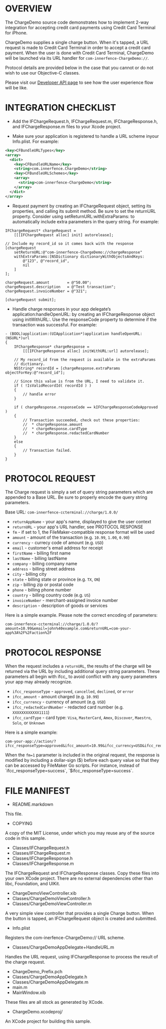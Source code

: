 OVERVIEW
========

The ChargeDemo source code demonstrates how to implement 2-way
integration for accepting credit card payments using Credit Card
Terminal for iPhone.

ChargeDemo supplies a single charge button. When it's tapped, a URL
request is made to Credit Card Terminal in order to accept a credit
card payment. When the user is done with Credit Card Terminal,
ChargeDemo will be launched via its URL handler for
`com-innerfence-ChargeDemo://`.

Protocol details are provided below in the case that you cannot or do
not wish to use our Objective-C classes.

Please visit our [Developer API
page](http://www.innerfence.com/apps/credit-card-terminal/app-developers)
to see how the user experience flow will be like.

INTEGRATION CHECKLIST
=====================

* Add the IFChargeRequest.h, IFChargeRequest.m, IFChargeResponse.h,
  and IFChargeResponse.m files to your Xcode project.

* Make sure your application is registered to handle a URL scheme
  inyour Info.plist. For example:

```xml
<key>CFBundleURLTypes</key>
<array>
  <dict>
    <key>CFBundleURLName</key>
    <string>com.innerfence.ChargeDemo</string>
    <key>CFBundleURLSchemes</key>
    <array>
      <string>com-innerfence-ChargeDemo</string>
    </array>
  </dict>
</array>
```

* Request payment by creating an IFChargeRequest object, setting its
  properties, and calling its submit method. Be sure to set the
  returnURL property. Consider using setReturnURL:withExtraParams: to
  automatically include extra parameters in the query string. For
  example:

```objc
IFChargeRequest* chargeRequest =
    [[[IFChargeRequest alloc] init] autorelease];

// Include my record_id so it comes back with the response
[chargeRequest
    setReturnURL:@"com-innerfence-ChargeDemo://chargeResponse"
    withExtraParams:[NSDictionary dictionaryWithObjectsAndKeys:
        @"123", @"record_id",
        nil
    ]
];

chargeRequest.amount        = @"50.00";
chargeRequest.description   = @"Test transaction";
chargeRequest.invoiceNumber = @"321";

[chargeRequest submit];
```

* Handle charge responses in your app delegate’s
  application:handleOpenURL: by creating an IFChargeResponse object
  using initWithURL:. Use the responseCode property to determine if
  the transaction was successful. For example:

```objc
- (BOOL)application:(UIApplication*)application handleOpenURL:(NSURL*)url
{
    IFChargeResponse* chargeResponse =
        [[[IFChargeResponse alloc] initWithURL:url] autorelease];

    // My record_id from the request is available in the extraParams
    // dictionary.
    NSString* recordId = [chargeResponse.extraParams objectForKey:@"record_id"];

    // Since this value is from the URL, I need to validate it.
    if ( !IsValidRecordId( recordId ) )
    {
        // handle error
    }

    if ( chargeResponse.responseCode == kIFChargeResponseCodeApproved )
    {
        // Transaction succeeded, check out these properties:
        //  * chargeResponse.amount
        //  * chargeResponse.cardType
        //  * chargeResponse.redactedCardNumber
    }
    else
    {
        // Transaction failed.
    }
}
```

PROTOCOL REQUEST
================

The Charge request is simply a set of query string parameters which
are appended to a Base URL. Be sure to properly encode the query
string parameters.

Base URL: `com-innerfence-ccterminal://charge/1.0.0/`

* `returnAppName` - your app's name, displayed to give the user context
* `returnURL` - your app's URL handler, see PROTOCOL RESPONSE
* `fm` - if set to 1, the FileMaker-compatible response format will be used
* `amount` - amount of the transaction (e.g. `10.99`, `1.00`, `0.90`)
* `currency` - currecy code of amount (e.g. `USD`)
* `email` - customer's email address for receipt
* `firstName` - billing first name
* `lastName` - billing lastName
* `company` - billing company name
* `address` - billing street address
* `city` - billing city
* `state` - billing state or province (e.g. `TX`, `ON`)
* `zip` - billing zip or postal code
* `phone` - billing phone number
* `country` - billing country code (e.g. `US`)
* `invoiceNumber` - merchant-assigned invoice number
* `description` - description of goods or services

Here is a simple example. Please note the correct encoding of parameters:

```
com-innerfence-ccterminal://charge/1.0.0/?amount=10.99&email=john%40example.com&returnURL=com-your-app%3A%2F%2Faction%2F
```

PROTOCOL RESPONSE
=================

When the request includes a `returnURL`, the results of the charge
will be returned via the URL by including additional query string
parameters. These parameters all begin with ifcc_ to avoid conflict
with any query parameters your app may already recognize.

* `ifcc_responseType` - `approved`, `cancelled`, `declined`, or `error`
* `ifcc_amount` - amount charged (e.g. `10.99`)
* `ifcc_currency` - currency of amount (e.g. `USD`)
* `ifcc_redactedCardNumber` - redacted card number (e.g. `XXXXXXXXXXXX1111`)
* `ifcc_cardType` - card type: `Visa`, `MasterCard`, `Amex`, `Discover`, `Maestro`, `Solo`, or `Unknown`

Here is a simple example:

```
com-your-app://action/?ifcc_responseType=approved&ifcc_amount=10.99&ifcc_currency=USD&ifcc_redactedCardNumber=XXXXXXXXXXXX1111&ifcc_cardType=Visa
```

When the `fm=1` parameter is included in the original request, the
response is modified by including a dollar-sign ($) before each query
value so that they can be accessed by FileMaker Go scripts. For instance,
instead of `ifcc_responseType=success`, `$ifcc_responseType=success`.

FILE MANIFEST
=============

* README.markdown

This file.

* COPYING

A copy of the MIT License, under which you may reuse any of the source
code in this sample.

* Classes/IFChargeRequest.h
* Classes/IFChargeRequest.m
* Classes/IFChargeResponse.h
* Classes/IFChargeResponse.m

The IFChargeRequest and IFChargeResponse classes. Copy these files
into your own XCode project. There are no external dependencies other
than libc, Foundation, and UIKit.

* ChargeDemoViewController.xib
* Classes/ChargeDemoViewController.h
* Classes/ChargeDemoViewController.m

A very simple view controller that provides a single Charge
button. When the button is tapped, an IFChargeRequest object is
created and submitted.

* Info.plist

Registers the com-inerfence-ChargeDemo:// URL scheme.

* Classes/ChargeDemoAppDelegate+HandleURL.m

Handles the URL request, using IFChargeResponse to process the result
of the charge request.

* ChargeDemo_Prefix.pch
* Classes/ChargeDemoAppDelegate.h
* Classes/ChargeDemoAppDelegate.m
* main.m
* MainWindow.xib

These files are all stock as generated by XCode.

* ChargeDemo.xcodeproj/

An XCode project for building this sample.
